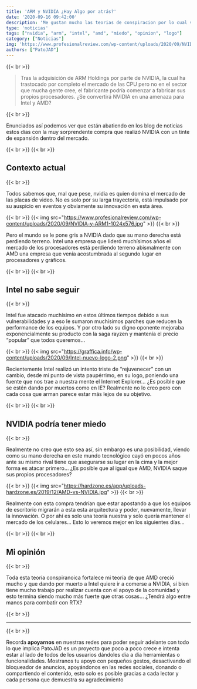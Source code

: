 ```yaml
---
title: 'ARM y NVIDIA ¿Hay Algo por atrás?'
date: '2020-09-16 09:42:00'
description: 'Me gustan mucho las teorias de conspiracion por lo cual voy a contar un poco lo que escuche estos dias'
type: 'noticias'
tags: ["nvidia", "arm", "intel", "amd", "miedo", "opinion", "logo"]
category: ["Noticias"]
img: 'https://www.profesionalreview.com/wp-content/uploads/2020/09/NVIDIA-y-ARM1-1024x576.jpg'
authors: ["PatoJAD"]
---
```


{{< br >}}

> Tras la adquisición de ARM Holdings por parte de NVIDIA, la cual ha trastocado por completo el mercado de las CPU pero no en el sector que mucha gente cree, el fabricante podría comenzar a fabricar sus propios procesadores. ¿Se convertirá NVIDIA en una amenaza para Intel y AMD?

{{< br >}}

Enunciados así podemos ver que están abatiendo en los blog de noticias estos días con la muy sorprendente compra que realizó NVIDIA con un tinte de expansión dentro del mercado.

{{< br >}}
{{< br >}}

## Contexto actual

{{< br >}}

Todos sabemos que, mal que pese, nvidia es quien domina el mercado de las placas de video. No es solo por su larga trayectoria, está impulsado por su auspicio en eventos y obviamente su innovación en esta área.

{{< br >}}
{{< img src="https://www.profesionalreview.com/wp-content/uploads/2020/09/NVIDIA-y-ARM1-1024x576.jpg" >}}
{{< br >}}

Pero el mundo se le pone gris a NVIDIA dado que su mano derecha está perdiendo terreno. Intel una empresa que lideró muchísimos años el mercado de los procesadores está perdiendo terreno abismalmente con AMD una empresa que venía acostumbrada al segundo lugar en procesadores y gráficos.

{{< br >}}
{{< br >}}

## Intel no sabe seguir

{{< br >}}

Intel fue atacado muchísimo en estos últimos tiempos debido a sus vulnerabilidades y a eso le sumaron muchísimos parches que reducen la performance de los equipos. Y por otro lado su digno oponente mejoraba exponencialmente su producto con la saga rayzen y mantenía el precio “popular” que todos queremos…

{{< br >}}
{{< img src="https://graffica.info/wp-content/uploads/2020/09/Intel-nuevo-logo-2.png" >}}
{{< br >}}

Recientemente Intel realizó un intento triste de “rejuvenecer” con un cambio, desde mi punto de vista paupérrimo, en su logo, poniendo una fuente que nos trae a nuestra mente el Internet Explorer… ¿Es posible que se estén dando por muertos como en IE? Realmente no lo creo pero con cada cosa que arman parece estar más lejos de su objetivo.

{{< br >}}
{{< br >}}

## NVIDIA podría tener miedo

{{< br >}}

Realmente no creo que esto sea así, sin embargo es una posibilidad, viendo como su mano derecha en este mundo tecnológico cayó en pocos años ante su mismo rival tiene que asegurarse su lugar en la cima y la mejor forma es atacar primero… ¿Es posible que al igual que AMD, NVIDIA saque sus propios procesadores?

{{< br >}}
{{< img src="https://hardzone.es/app/uploads-hardzone.es/2019/12/AMD-vs-NVIDIA.jpg" >}}
{{< br >}}

Realmente con esta compra tendrían que estar apostando a que los equipos de escritorio migrarán a esta esta arquitectura y poder, nuevamente, llevar la innovación. O por ahí es solo una teoría nuestra y solo quería mantener el mercado de los celulares… Esto lo veremos mejor en los siguientes días…

{{< br >}}
{{< br >}}

## Mi opinión

{{< br >}}

Toda esta teoría conspiranoica fortalece mi teoría de que AMD creció mucho y que dando por muerto a Intel quiere ir a comerse a NVIDIA, si bien tiene mucho trabajo por realizar cuenta con el apoyo de la comunidad y esto termina siendo mucho más fuerte que otras cosas… ¿Tendrá algo entre manos para combatir con RTX?

{{< br >}}

---

{{< br >}}

Recorda **apoyarnos** en nuestras redes para poder seguir adelante con todo lo que implica PatoJAD es un proyecto que poco a poco crece e intenta estar al lado de todos de los usuarios dándoles dia a dia herramientas o funcionalidades. Mostranos tu apoyo con pequeños gestos, desactivando el bloqueador de anuncios, apoyándonos en las redes sociales, donando o compartiendo el contenido, esto solo es posible gracias a cada lector y cada persona que demuestra su agradecimiento
